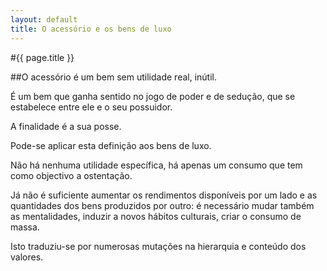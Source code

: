 ```yaml
---
layout: default
title: O acessório e os bens de luxo
---
```


#{{ page.title }}

##O acessório é um bem sem utilidade real, inútil.

É um bem  que ganha sentido no jogo de poder e de sedução, que se estabelece entre ele e  o seu possuidor.

A finalidade é a sua posse.

Pode-se aplicar esta definição aos bens de luxo.

Não há  nenhuma utilidade específica, há apenas um consumo que tem como objectivo a  ostentação.

Já não é suficiente aumentar os rendimentos disponíveis por um lado e as quantidades dos bens produzidos por outro: é necessário mudar também as mentalidades, induzir a novos hábitos culturais, criar o consumo de massa.

Isto traduziu-se por numerosas mutações na hierarquia  e conteúdo dos valores.